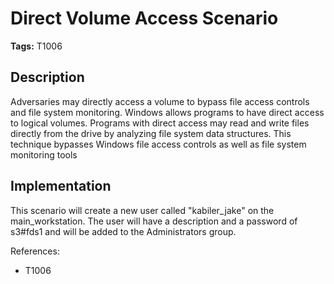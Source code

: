 # Direct Volume Access Scenario

**Tags:** T1006

## Description

Adversaries may directly access a volume to bypass file access controls and file system monitoring. Windows allows programs to have direct access to logical volumes. Programs with direct access may read and write files directly from the drive by analyzing file system data structures. This technique bypasses Windows file access controls as well as file system monitoring tools


## Implementation

This scenario will create a new user called "kabiler_jake" on the main_workstation. The user will have a description and a password of s3#fds1 and will be added to the Administrators group.

References:

- T1006

